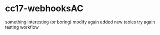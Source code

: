 # cc17-webhooksAC
something interesting (or boring)
modify again
added new tables
try again
testing workflow
